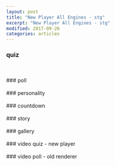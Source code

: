 ```yaml
---
layout: post
title: "New Player All Engines - stg"
excerpt: "New Player All Engines - stg"
modified: 2017-09-26
categories: articles
---
```

### quiz
<br>
<div class="apester-media" data-media-id="5eba6c0063fe4510e9a7a2e8" height="362"></div><script async src="https://static.stg.apester.com/js/sdk/latest/apester-sdk.js"></script>
<br>
### poll
<br>
<div class="apester-media" data-media-id="5d70c0f21a7c2b4c561076d8" height="600"></div><script async src="https://static.stg.apester.com/js/sdk/latest/apester-sdk.js"></script>
<br>
### personality
<br>
<div class="apester-media" data-media-id="5eb95bbec0a215980fb565c5" height="350"></div><script async src="https://static.stg.apester.com/js/sdk/latest/apester-sdk.js"></script>
<br>
### countdown
<br>
<div class="apester-media" data-media-id="5eb95d93c0a2156037b565cb" height="416"></div><script async src="https://static.stg.apester.com/js/sdk/latest/apester-sdk.js"></script>
<br>
### story
<br>
<div class="apester-media" data-media-id="5d7659d814249e70ed4f30ab" height="512"></div><script async src="https://static.stg.apester.com/js/sdk/latest/apester-sdk.js"></script>
<br>
### gallery
<br>
<div class="apester-media" data-media-id="5eb95ddbc0a215e24ab565cc" height="512"></div><script async src="https://static.stg.apester.com/js/sdk/latest/apester-sdk.js"></script>
<br>
### video quiz - new player
<br>
<div class="apester-media" data-media-id="5eb95ed9c0a2154267b565cd" height="388"></div><script async src="https://static.stg.apester.com/js/sdk/latest/apester-sdk.js"></script>
<br>
### video poll - old renderer
<br>
<div class="apester-media" data-media-id="5d765a7e14249efbbe4f30ac" height="388"></div><script async src="https://static.stg.apester.com/js/sdk/latest/apester-sdk.js"></script>
<br>
